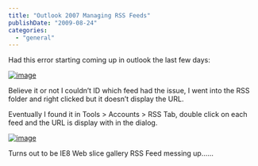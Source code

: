 ```yaml
---
title: "Outlook 2007 Managing RSS Feeds"
publishDate: "2009-08-24"
categories: 
  - "general"
---
```


Had this error starting coming up in outlook the last few days:

[![image](https://ramberlinggeek.co.uk/wp-content/uploads/2009/08/image_thumb.png "image")](https://ramberlinggeek.co.uk/wp-content/uploads/2009/08/image.png)

Believe it or not I couldn’t ID which feed had the issue, I went into the RSS folder and right clicked but it doesn’t display the URL.

Eventually I found it in Tools > Accounts > RSS Tab, double click on each feed and the URL is display with in the dialog.

[![image](https://ramberlinggeek.co.uk/wp-content/uploads/2009/08/image_thumb1.png "image")](https://ramberlinggeek.co.uk/wp-content/uploads/2009/08/image1.png)

Turns out to be IE8 Web slice gallery RSS Feed messing up……
